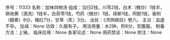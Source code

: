 序号：11333
名称：加味四物汤
组成：当归2钱，川芎2钱，白术（微炒）1钱半，熟地黄（酒洗）1钱半，白茯苓1钱，芍药（微炒）1钱，续断1钱，阿胶1钱，香附（醋煮）8分，橘红7分，甘草（炙）3分。
出处：《济阴纲目》卷六。
主治：血虚不孕。
加减：None
功效：久服有子。
用法用量：水2钟，煎8分，空腹服。
制备方法：上锉。
临床应用：None
各家论述：None
用药禁忌：None
附注：None
